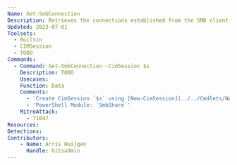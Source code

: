 ```yaml
---
Name: Get-SmbConnection
Description: Retrieves the connections established from the SMB client to the SMB servers
Updated: 2023-07-01
Toolsets:
  - Builtin
  - CIMSession
  - TODO
Commands:
  - Command: Get-SmbConnection -CimSession $s
    Description: TODO
    Usecases:
    Function: Data
    Comments:
      - 'Create CimSession `$s` using [New-CimSession](../../Cmdlets/New-CimSession/)'
      - 'PowerShell Module: `SmbShare`'
    MitreAttack:
      - T1047
Resources:
Detections:
Contributors:
    - Name: Arris Huijgen
      Handle: bitsadmin
---
```

